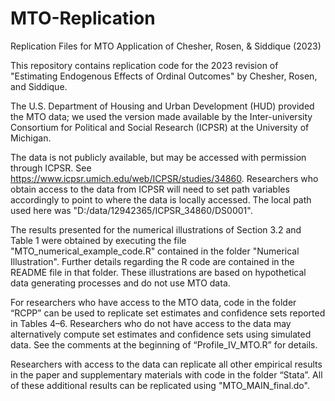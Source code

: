 # MTO-Replication
Replication Files for MTO Application of Chesher, Rosen, & Siddique (2023)

This repository contains replication code for the 2023 revision of "Estimating Endogenous Effects of Ordinal Outcomes" by Chesher, Rosen, and Siddique.

The U.S. Department of Housing and Urban Development (HUD) provided the MTO data; we used the version made available by the Inter-university Consortium for Political and Social Research (ICPSR) at the University of Michigan.

The data is not publicly available, but may be accessed with permission through ICPSR. See https://www.icpsr.umich.edu/web/ICPSR/studies/34860.
Researchers who obtain access to the data from ICPSR will need to set path variables accordingly to point to where the data is locally accessed. The local path used here was "D:/data/12942365/ICPSR_34860/DS0001".

The results presented for the numerical illustrations of Section 3.2 and Table 1 were obtained by executing the file "MTO_numerical_example_code.R" contained in the folder "Numerical Illustration".  Further details regarding the R code are contained in the README file in that folder.  These illustrations are based on hypothetical data generating processes and do not use MTO data.

For researchers who have access to the MTO data, code in the folder “RCPP” can be used to replicate set estimates and confidence sets reported in Tables 4–6.  Researchers who do not have access to the data may alternatively compute set estimates and confidence sets using simulated data.  See the comments at the beginning of “Profile_IV_MTO.R” for details.

Researchers with access to the data can replicate all other empirical results in the paper and supplementary materials with code in the folder “Stata”. All of these additional results can be replicated using "MTO_MAIN_final.do".
